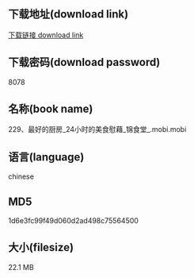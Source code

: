 ## 下载地址(download link)
[下载链接 download link](https://voluble-croquembouche-d321dc.netlify.app/?s=229%E3%80%81%E6%9C%80%E5%A5%BD%E7%9A%84%E5%8E%A8%E6%88%BF_24%E5%B0%8F%E6%97%B6%E7%9A%84%E7%BE%8E%E9%A3%9F%E6%85%B0%E8%97%89_%E9%94%A6%E9%A3%9F%E5%A0%82_.mobi)

## 下载密码(download password)
8078

## 名称(book name)
229、最好的厨房_24小时的美食慰藉_锦食堂_.mobi.mobi

## 语言(language)
chinese

## MD5
1d6e3fc99f49d060d2ad498c75564500

## 大小(filesize)
22.1 MB
